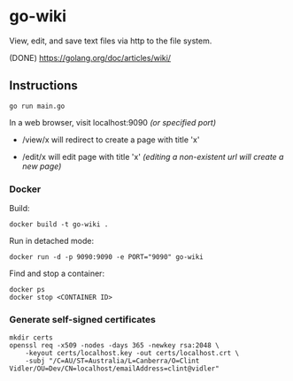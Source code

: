 # go-wiki

View, edit, and save text files via http to the file system.

(DONE) https://golang.org/doc/articles/wiki/

## Instructions

`go run main.go`

In a web browser, visit localhost:9090 _(or specified port)_

- /view/x will redirect to create a page with title 'x'

- /edit/x will edit page with title 'x' _(editing a non-existent url will create a new page)_

### Docker

Build:

```
docker build -t go-wiki .
```

Run in detached mode:

```
docker run -d -p 9090:9090 -e PORT="9090" go-wiki
```

Find and stop a container:

```
docker ps
docker stop <CONTAINER ID>
```

### Generate self-signed certificates

```
mkdir certs
openssl req -x509 -nodes -days 365 -newkey rsa:2048 \
    -keyout certs/localhost.key -out certs/localhost.crt \
    -subj "/C=AU/ST=Australia/L=Canberra/O=Clint Vidler/OU=Dev/CN=localhost/emailAddress=clint@vidler"
```

